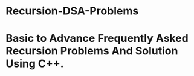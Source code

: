 # Recursion-DSA-Problems
# Basic to Advance Frequently Asked Recursion Problems And Solution Using C++.

